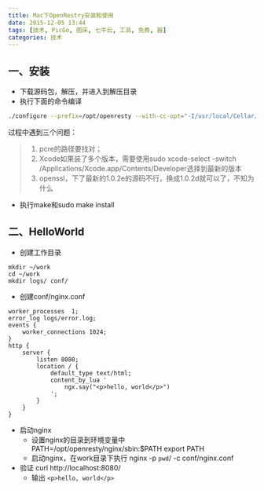 ```yaml
---
title: Mac下OpenRestry安装和使用
date: 2015-12-05 13:44
tags: [技术, PicGo, 图床, 七牛云, 工具, 免费, 器]
categories: 技术
---
```


## 一、安装
- 下载源码包，解压，并进入到解压目录
- 执行下面的命令编译
```bash
./configure --prefix=/opt/openresty --with-cc-opt="-I/usr/local/Cellar/pcre/8.36/include" --with-luajit --without-http_redis2_module --with-ld-opt="-L/usr/local/Cellar/pcre/8.36/lib" --with-openssl="bundle/openssl-1.0.2d" -j2
```
<!-- more -->

过程中遇到三个问题：
> 1. pcre的路径要找对；
> 2. Xcode如果装了多个版本，需要使用sudo xcode-select -switch /Applications/Xcode.app/Contents/Developer选择到最新的版本
> 3. openssl，下了最新的1.0.2e的源码不行，换成1.0.2d就可以了，不知为什么

- 执行make和sudo make install
## 二、HelloWorld
- 创建工作目录
```
mkdir ~/work
cd ~/work
mkdir logs/ conf/
```
- 创建conf/nginx.conf
```
worker_processes  1;
error_log logs/error.log;
events {
    worker_connections 1024;
}
http {
    server {
        listen 8080;
        location / {
            default_type text/html;
            content_by_lua '
                ngx.say("<p>hello, world</p>")
            ';
        }
    }
}
```
- 启动nginx
    - 设置nginx的目录到环境变量中 PATH=/opt/openresty/nginx/sbin:$PATH export PATH
    - 启动nginx，在work目录下执行 nginx -p `pwd`/ -c conf/nginx.conf
- 验证 curl http://localhost:8080/
    - 输出 ```<p>hello, world</p>```
